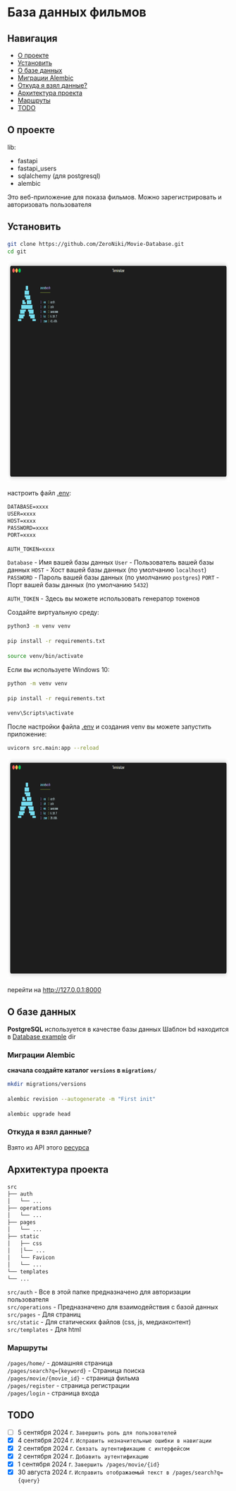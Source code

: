 # База данных фильмов

## Навигация

- [О проекте](#О-проекте)
- [Установить](#Установить)
- [О базе данных](#О-базе-данных)
- [Миграции Alembic](#Alembic-migrations)
- [Откуда я взял данные?](#Откуда-я-получил-данные?)
- [Архитектура проекта](#Архитектура-проекта)
- [Маршруты](#Маршруты)
- [TODO](#TODO)

## О проекте

lib:

- fastapi
- fastapi_users
- sqlalchemy (для postgresql)
- alembic

Это веб-приложение для показа фильмов. Можно зарегистрировать и авторизовать пользователя

## Установить

```bash
git clone https://github.com/ZeroNiki/Movie-Database.git
cd git
```

<img src="https://github.com/ZeroNiki/Movie-Database/blob/main/media/render_git.gif" alt="Alt text" width="800" height="500">

настроить файл [.env](https://github.com/ZeroNiki/Movie-Database/blob/main/.env):

```
DATABASE=xxxx
USER=xxxx
HOST=xxxx
PASSWORD=xxxx
PORT=xxxx

AUTH_TOKEN=xxxx
```

`Database` - Имя вашей базы данных
`User` - Пользователь вашей базы данных
`HOST` - Хост вашей базы данных (по умолчанию `localhost`)
`PASSWORD` - Пароль вашей базы данных (по умолчанию `postgres`)
`PORT` - Порт вашей базы данных (по умолчанию `5432`)

`AUTH_TOKEN` - Здесь вы можете использовать генератор токенов

Создайте виртуальную среду:

```bash
python3 -m venv venv

pip install -r requirements.txt

source venv/bin/activate
```

Если вы используете Windows 10:

```bash
python -m venv venv

pip install -r requirements.txt

venv\Scripts\activate
```

После настройки файла [.env](https://github.com/ZeroNiki/Movie-Database/blob/main/.env) и создания venv вы можете запустить приложение:

```bash
uvicorn src.main:app --reload
```

<img src="https://github.com/ZeroNiki/Movie-Database/blob/main/media/render_uvicorn.gif" alt="Alt text" width="800" height="500">

перейти на http://127.0.0.1:8000

## О базе данных

**PostgreSQL** используется в качестве базы данных
Шаблон bd находится в [Database example](https://github.com/ZeroNiki/Movie-Database/tree/main/Database%20example) dir

### Миграции Alembic

**сначала создайте каталог `versions` в `migrations/`**

```bash
mkdir migrations/versions

alembic revision --autogenerate -m "First init"

alembic upgrade head
```

### Откуда я взял данные?

Взято из API этого [ресурса](https://developer.themoviedb.org/docs/getting-started)

## Архитектура проекта

```
src
├── auth
│   └── ...
├── operations
│   └── ...
├── pages
│   └── ...
├── static
│   ├── css
│   │└── ...
│   └── Favicon
│   └── ...
└── templates
└── ...
```

`src/auth` - Все в этой папке предназначено для авторизации пользователя<br>
`src/operations` - Предназначено для взаимодействия с базой данных<br>
`src/pages` - Для страниц<br>
`src/static` - Для статических файлов (css, js, медиаконтент)<br>
`src/templates` - Для html<br>

### Маршруты

`/pages/home/` - домашняя страница<br>
`/pages/search?q={keyword}` - Страница поиска<br>
`/pages/movie/{movie_id}` - страница фильма<br>
`/pages/register` - страница регистрации<br>
`/pages/login` - страница входа<br>

## TODO

- [ ] 5 сентября 2024 г. `Завершить роль для пользователей`
- [x] 4 сентября 2024 г. `Исправить незначительные ошибки в навигации`
- [x] 2 сентября 2024 г. `Связать аутентификацию с интерфейсом`
- [x] 2 сентября 2024 г. `Добавить аутентификацию`
- [x] 1 сентября 2024 г. `Завершить /pages/movie/{id}`
- [x] 30 августа 2024 г. `Исправить отображаемый текст в /pages/search?q={query}`
